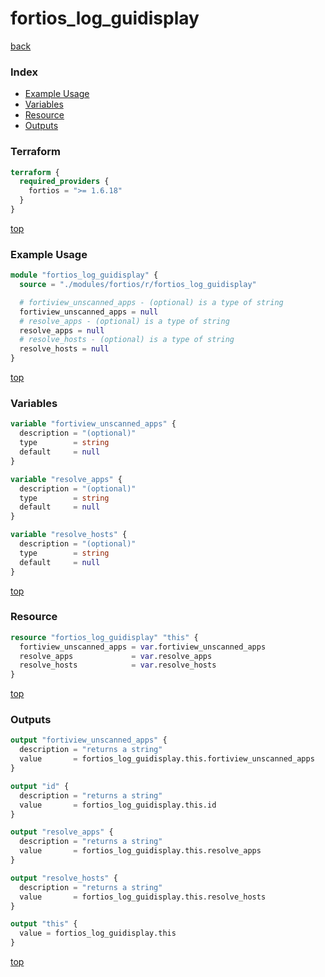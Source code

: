 # fortios_log_guidisplay

[back](../fortios.md)

### Index

- [Example Usage](#example-usage)
- [Variables](#variables)
- [Resource](#resource)
- [Outputs](#outputs)

### Terraform

```terraform
terraform {
  required_providers {
    fortios = ">= 1.6.18"
  }
}
```

[top](#index)

### Example Usage

```terraform
module "fortios_log_guidisplay" {
  source = "./modules/fortios/r/fortios_log_guidisplay"

  # fortiview_unscanned_apps - (optional) is a type of string
  fortiview_unscanned_apps = null
  # resolve_apps - (optional) is a type of string
  resolve_apps = null
  # resolve_hosts - (optional) is a type of string
  resolve_hosts = null
}
```

[top](#index)

### Variables

```terraform
variable "fortiview_unscanned_apps" {
  description = "(optional)"
  type        = string
  default     = null
}

variable "resolve_apps" {
  description = "(optional)"
  type        = string
  default     = null
}

variable "resolve_hosts" {
  description = "(optional)"
  type        = string
  default     = null
}
```

[top](#index)

### Resource

```terraform
resource "fortios_log_guidisplay" "this" {
  fortiview_unscanned_apps = var.fortiview_unscanned_apps
  resolve_apps             = var.resolve_apps
  resolve_hosts            = var.resolve_hosts
}
```

[top](#index)

### Outputs

```terraform
output "fortiview_unscanned_apps" {
  description = "returns a string"
  value       = fortios_log_guidisplay.this.fortiview_unscanned_apps
}

output "id" {
  description = "returns a string"
  value       = fortios_log_guidisplay.this.id
}

output "resolve_apps" {
  description = "returns a string"
  value       = fortios_log_guidisplay.this.resolve_apps
}

output "resolve_hosts" {
  description = "returns a string"
  value       = fortios_log_guidisplay.this.resolve_hosts
}

output "this" {
  value = fortios_log_guidisplay.this
}
```

[top](#index)